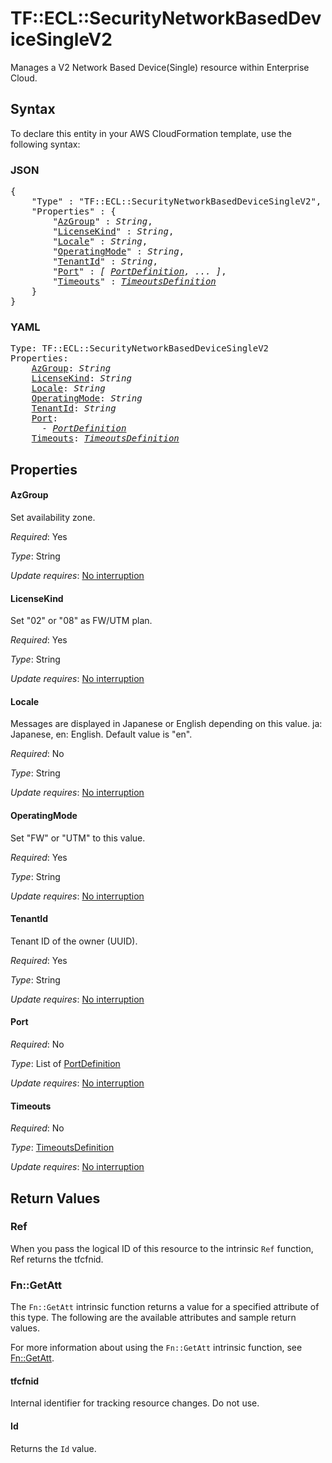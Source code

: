 # TF::ECL::SecurityNetworkBasedDeviceSingleV2

Manages a V2 Network Based Device(Single) resource within Enterprise Cloud.

## Syntax

To declare this entity in your AWS CloudFormation template, use the following syntax:

### JSON

<pre>
{
    "Type" : "TF::ECL::SecurityNetworkBasedDeviceSingleV2",
    "Properties" : {
        "<a href="#azgroup" title="AzGroup">AzGroup</a>" : <i>String</i>,
        "<a href="#licensekind" title="LicenseKind">LicenseKind</a>" : <i>String</i>,
        "<a href="#locale" title="Locale">Locale</a>" : <i>String</i>,
        "<a href="#operatingmode" title="OperatingMode">OperatingMode</a>" : <i>String</i>,
        "<a href="#tenantid" title="TenantId">TenantId</a>" : <i>String</i>,
        "<a href="#port" title="Port">Port</a>" : <i>[ <a href="portdefinition.md">PortDefinition</a>, ... ]</i>,
        "<a href="#timeouts" title="Timeouts">Timeouts</a>" : <i><a href="timeoutsdefinition.md">TimeoutsDefinition</a></i>
    }
}
</pre>

### YAML

<pre>
Type: TF::ECL::SecurityNetworkBasedDeviceSingleV2
Properties:
    <a href="#azgroup" title="AzGroup">AzGroup</a>: <i>String</i>
    <a href="#licensekind" title="LicenseKind">LicenseKind</a>: <i>String</i>
    <a href="#locale" title="Locale">Locale</a>: <i>String</i>
    <a href="#operatingmode" title="OperatingMode">OperatingMode</a>: <i>String</i>
    <a href="#tenantid" title="TenantId">TenantId</a>: <i>String</i>
    <a href="#port" title="Port">Port</a>: <i>
      - <a href="portdefinition.md">PortDefinition</a></i>
    <a href="#timeouts" title="Timeouts">Timeouts</a>: <i><a href="timeoutsdefinition.md">TimeoutsDefinition</a></i>
</pre>

## Properties

#### AzGroup

Set availability zone.

_Required_: Yes

_Type_: String

_Update requires_: [No interruption](https://docs.aws.amazon.com/AWSCloudFormation/latest/UserGuide/using-cfn-updating-stacks-update-behaviors.html#update-no-interrupt)

#### LicenseKind

Set "02" or "08" as FW/UTM plan.

_Required_: Yes

_Type_: String

_Update requires_: [No interruption](https://docs.aws.amazon.com/AWSCloudFormation/latest/UserGuide/using-cfn-updating-stacks-update-behaviors.html#update-no-interrupt)

#### Locale

Messages are displayed in Japanese or English depending on this value.
ja: Japanese, en: English. Default value is "en".

_Required_: No

_Type_: String

_Update requires_: [No interruption](https://docs.aws.amazon.com/AWSCloudFormation/latest/UserGuide/using-cfn-updating-stacks-update-behaviors.html#update-no-interrupt)

#### OperatingMode

Set "FW" or "UTM" to this value.

_Required_: Yes

_Type_: String

_Update requires_: [No interruption](https://docs.aws.amazon.com/AWSCloudFormation/latest/UserGuide/using-cfn-updating-stacks-update-behaviors.html#update-no-interrupt)

#### TenantId

Tenant ID of the owner (UUID).

_Required_: Yes

_Type_: String

_Update requires_: [No interruption](https://docs.aws.amazon.com/AWSCloudFormation/latest/UserGuide/using-cfn-updating-stacks-update-behaviors.html#update-no-interrupt)

#### Port

_Required_: No

_Type_: List of <a href="portdefinition.md">PortDefinition</a>

_Update requires_: [No interruption](https://docs.aws.amazon.com/AWSCloudFormation/latest/UserGuide/using-cfn-updating-stacks-update-behaviors.html#update-no-interrupt)

#### Timeouts

_Required_: No

_Type_: <a href="timeoutsdefinition.md">TimeoutsDefinition</a>

_Update requires_: [No interruption](https://docs.aws.amazon.com/AWSCloudFormation/latest/UserGuide/using-cfn-updating-stacks-update-behaviors.html#update-no-interrupt)

## Return Values

### Ref

When you pass the logical ID of this resource to the intrinsic `Ref` function, Ref returns the tfcfnid.

### Fn::GetAtt

The `Fn::GetAtt` intrinsic function returns a value for a specified attribute of this type. The following are the available attributes and sample return values.

For more information about using the `Fn::GetAtt` intrinsic function, see [Fn::GetAtt](https://docs.aws.amazon.com/AWSCloudFormation/latest/UserGuide/intrinsic-function-reference-getatt.html).

#### tfcfnid

Internal identifier for tracking resource changes. Do not use.

#### Id

Returns the <code>Id</code> value.

